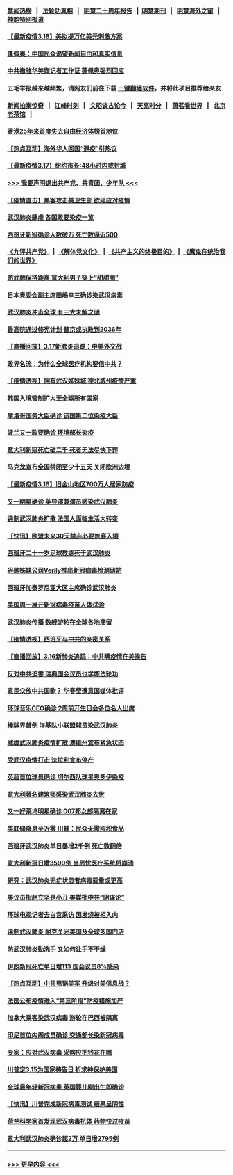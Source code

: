 #### [禁闻热榜](热点新闻.md?=0)  &nbsp;&nbsp;|&nbsp;&nbsp; [法轮功真相](https://github.com/gfw-breaker/truth/blob/master/README.md?=0) &nbsp;&nbsp;|&nbsp;&nbsp; [明慧二十周年报告](https://github.com/gfw-breaker/mh-reports/blob/master/README.md?=0) &nbsp;&nbsp;|&nbsp;&nbsp;[明慧期刊](https://github.com/gfw-breaker/mh-qikan) &nbsp;&nbsp;|&nbsp;&nbsp; [明慧海外之窗](https://github.com/gfw-breaker/mh-news/blob/master/README.md?=0) &nbsp;&nbsp;|&nbsp;&nbsp; [神韵特别报道](https://github.com/gfw-breaker/mh-news/blob/master/shenyun.md?=0)
#### [【最新疫情3.18】美拟提万亿美元刺激方案](../pages/nsc418/n11948377.md?t=03181131) 
#### [蓬佩奥：中国民众渴望新闻自由和真实信息](../pages/nsc418/n11948448.md?t=03181131) 
#### [中共撤驻华美媒记者工作证 蓬佩奥强烈回应](../pages/nsc418/n11948259.md?t=03181131) 
#### 五毛举报越来越频繁，请网友们前往下载 [一键翻墙软件](https://github.com/gfw-breaker/ssr-accounts)，并将此项目推荐给亲友
#### [新闻拍案惊奇](https://github.com/gfw-breaker/banned-news/blob/master/pages/link4.md) &nbsp;&nbsp;|&nbsp;&nbsp; [江峰时刻](https://github.com/gfw-breaker/banned-news/blob/master/pages/link4.md) &nbsp;&nbsp;|&nbsp;&nbsp; [文昭谈古论今](https://github.com/gfw-breaker/banned-news/blob/master/pages/link4.md) &nbsp;&nbsp;|&nbsp;&nbsp; [天亮时分](https://github.com/gfw-breaker/banned-news/blob/master/pages/link4.md) &nbsp;&nbsp;|&nbsp;&nbsp; [萧茗看世界](https://github.com/gfw-breaker/banned-news/blob/master/pages/link4.md) &nbsp;&nbsp;|&nbsp;&nbsp; [北京老茶馆](https://github.com/gfw-breaker/banned-news/blob/master/pages/link4.md) &nbsp;&nbsp;|&nbsp;&nbsp; 
#### [香港25年来首度失去自由经济体榜首地位](../pages/nsc418/n11948078.md?t=03181131) 
#### [【热点互动】海外华人回国“避疫”引热议](../pages/nsc418/n11947713.md?t=03181131) 
#### [【最新疫情3.17】纽约市长:48小时内或封城](../pages/nsc418/n11945621.md?t=03181131) 
#### [>>> 我要声明退出共产党、共青团、少年队 <<<](https://github.com/begood0513/goodnews/blob/master/quit/letter.md) 
#### [【疫情直击】黑客攻击美卫生部 欲延应对疫情](../pages/nsc418/n11947801.md?t=03181131) 
#### [武汉肺炎肆虐 各国政要染疫一览](../pages/nsc418/n11947576.md?t=03181131) 
#### [西班牙新冠确诊人数破万 死亡数逼近500](../pages/nsc418/n11947740.md?t=03181131) 
#### [《九评共产党》](https://github.com/begood0513/9ping.md/blob/master/README.md) &nbsp;|&nbsp; [《解体党文化》](../../../../jtdwh.md/blob/master/README.md)  &nbsp;|&nbsp; [《共产主义的终极目的》](../../../../gczydzjmd.md/blob/master/README.md) &nbsp;|&nbsp; [《魔鬼在统治我们的世界》](../../../../mgztzwmdsj.md/blob/master/README.md) 
#### [防武肺保持距离 意大利男子穿上“甜甜圈”](../pages/nsc418/n11947656.md?t=03181131) 
#### [日本奥委会副主席田嶋幸三确诊染武汉病毒](../pages/nsc418/n11947486.md?t=03181131) 
#### [武汉肺炎冲击全球 有三大未解之谜](../pages/nsc418/n11946311.md?t=03181131) 
#### [最高院通过修宪计划 普京或执政到2036年](../pages/nsc418/n11947240.md?t=03181131) 
#### [【直播回放】3.17新肺炎追踪：中美外交战](../pages/nsc418/n11947234.md?t=03181131) 
#### [政界名流：为什么全球医疗机构要信中共？](../pages/nsc418/n11945479.md?t=03181131) 
#### [【疫情透视】拥有武汉姊妹城 德北威州疫情严重](../pages/nsc418/n11945308.md?t=03181131) 
#### [韩国入境管制扩大至全球所有国家](../pages/nsc418/n11946052.md?t=03181131) 
#### [摩洛哥国务大臣确诊 该国第二位染疫大臣](../pages/nsc418/n11946118.md?t=03181131) 
#### [波兰又一政要确诊 环境部长染疫](../pages/nsc418/n11945855.md?t=03181131) 
#### [意大利新冠死亡破二千 死者无法尽快下葬](../pages/nsc418/n11945606.md?t=03181131) 
#### [马克龙宣布全国禁闭至少十五天 关闭欧洲边境](../pages/nsc418/n11945485.md?t=03181131) 
#### [【最新疫情3.16】旧金山地区700万人居家防疫](../pages/nsc418/n11942860.md?t=03181131) 
#### [又一明星确诊 英导演兼演员感染武汉肺炎](../pages/nsc418/n11945401.md?t=03181131) 
#### [遏制武汉肺炎扩散 法国人面临生活大转变](../pages/nsc418/n11945061.md?t=03181131) 
#### [【快讯】欧盟未来30天禁非必要旅客入境](../pages/nsc418/n11944904.md?t=03181131) 
#### [西班牙二十一岁足球教练死于武汉肺炎](../pages/nsc418/n11945064.md?t=03181131) 
#### [谷歌姊妹公司Verily推出新冠病毒检测网站](../pages/nsc418/n11945017.md?t=03181131) 
#### [西班牙加泰罗尼亚大区主席确诊武汉肺炎](../pages/nsc418/n11944803.md?t=03181131) 
#### [美国周一展开新冠病毒疫苗人体试验](../pages/nsc418/n11944761.md?t=03181131) 
#### [武汉肺炎传播 数艘游轮在全球各地滞留](../pages/nsc418/n11944636.md?t=03181131) 
#### [【疫情透视】西班牙与中共的亲密关系](../pages/nsc418/n11942614.md?t=03181131) 
#### [【直播回放】3.16新肺炎追踪：中共瞒疫情在美挨告](../pages/nsc418/n11944429.md?t=03181131) 
#### [反对中共迫害 瑞典国会议员也学炼法轮功](../pages/nsc418/n11942100.md?t=03181131) 
#### [意民众放中共国歌？ 华春莹遭意国媒体批评](../pages/nsc418/n11944059.md?t=03181131) 
#### [环球音乐CEO确诊 2周前开生日会多位名人出席](../pages/nsc418/n11943534.md?t=03181131) 
#### [棒球界首例 洋基队小联盟球员染武汉肺炎](../pages/nsc418/n11943281.md?t=03181131) 
#### [减缓武汉肺炎疫情扩散 澳维州宣布紧急状态](../pages/nsc418/n11943533.md?t=03181131) 
#### [受武汉疫情打击 法拉利宣布停产](../pages/nsc418/n11942936.md?t=03181131) 
#### [英超首位球员确诊 切尔西队球星奥多伊染疫](../pages/nsc418/n11937187.md?t=03181131) 
#### [意大利著名建筑师感染武汉肺炎去世](../pages/nsc418/n11943211.md?t=03181131) 
#### [又一好莱坞明星确诊 007邦女郎隔离在家](../pages/nsc418/n11943213.md?t=03181131) 
#### [美联储降息至近零 川普：民众无需囤积食品](../pages/nsc418/n11943043.md?t=03181131) 
#### [西班牙武汉肺炎单日暴增2千例 死亡数翻倍](../pages/nsc418/n11942800.md?t=03181131) 
#### [意大利新冠日增3590例 当局忧医疗系统将崩溃](../pages/nsc418/n11942691.md?t=03181131) 
#### [研究：武汉肺炎无症状患者病毒载量或更高](../pages/nsc418/n11942608.md?t=03181131) 
#### [美议员指赵立坚是小丑 美媒批中共“阴谋论”](../pages/nsc418/n11942370.md?t=03181131) 
#### [环球电视记者去白宫采访 因发烧被拒入内](../pages/nsc418/n11942516.md?t=03181131) 
#### [遏制武汉肺炎 耐克关闭美国及全球多国门店](../pages/nsc418/n11942366.md?t=03181131) 
#### [防武汉肺炎勤洗手 又如何让手不干燥](../pages/nsc418/n11942105.md?t=03181131) 
#### [伊朗新冠死亡单日增113 国会议员8%感染](../pages/nsc418/n11942119.md?t=03181131) 
#### [【热点互动】中共甩锅美军 升级对美信息战？](../pages/nsc418/n11940633.md?t=03181131) 
#### [法国公布疫情进入“第三阶段”防疫措施加严](../pages/nsc418/n11940878.md?t=03181131) 
#### [加拿大乘客染武汉病毒 游轮在巴西被隔离](../pages/nsc418/n11941905.md?t=03181131) 
#### [印尼首位内阁成员确诊 交通部长染新冠病毒](../pages/nsc418/n11941920.md?t=03181131) 
#### [专家：应对武汉病毒 采购应把钱花在哪](../pages/nsc418/n11941763.md?t=03181131) 
#### [川普定3.15为国家祷告日 祈求神保护美国](../pages/nsc418/n11941475.md?t=03181131) 
#### [全球最年轻新冠病患 英国婴儿刚出生即确诊](../pages/nsc418/n11941506.md?t=03181131) 
#### [【快讯】川普完成新冠病毒测试 结果呈阴性](../pages/nsc418/n11941045.md?t=03181131) 
#### [荷兰科学家首发现武汉病毒抗体 药物快过疫苗](../pages/nsc418/n11940920.md?t=03181131) 
#### [意大利武汉肺炎确诊超2万 单日增2795例](../pages/nsc418/n11940828.md?t=03181131) 

----
#### [ >>> 更早内容 <<< ](../indexes/nsc418-earlier.md)
